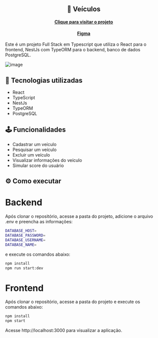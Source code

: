 <h2 align="center">
 📱 Veículos
</h2>

<h4 align="center"><a href="https://front-oncar.vercel.app/">Clique para visitar o projeto</a></h4>

<h4 align="center"><a href="https://www.figma.com/file/SdBjLiVNx2QmGIU6MfaOBe/Oncar-App?type=design&node-id=0-1&mode=design&t=cWwHROLUP1Q6HBPy-0">Figma</a></h4>



Este é um projeto Full Stack em Typescript que utiliza o React para o frontend, NestJs com TypeORM para o backend, banco de dados PostgreSQL.

![image](https://github.com/aureasiqueira1/oncar-app/assets/89463362/33d4eedf-b5fc-4763-b7e2-fcfd82c77625)


## 🎯 Tecnologias utilizadas

- React
- TypeScript
- NestJs
- TypeORM
- PostgreSQL  

## 🕹️ Funcionalidades

- Cadastrar um veículo
- Pesquisar um veículo
- Excluir um veículo
- Visualizar informações do veículo
- Simular score do usuário 

## ⚙️ Como executar

# Backend 

Após clonar o repositório, acesse a pasta do projeto, adicione o arquivo .env e preencha as informações: 

```sh
DATABASE_HOST=
DATABASE_PASSWORD=
DATABASE_USERNAME=
DATABASE_NAME=
```

e execute os comandos abaixo:

```sh
npm install
npm run start:dev
```

# Frontend 

Após clonar o repositório, acesse a pasta do projeto e execute os comandos abaixo:

```sh
npm install
npm start
```

Acesse http://localhost:3000 para visualizar a aplicação.
